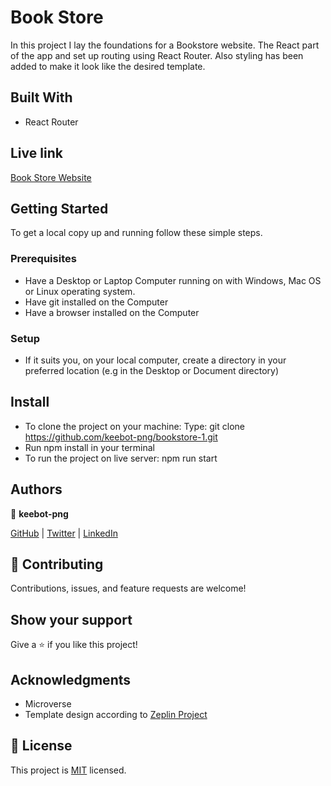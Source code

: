 # Book Store

In this project I lay the foundations for a Bookstore website. The React part of the app and set up routing using React Router. Also styling has been added to make it look like the desired template.

## Built With

- React Router

## Live link

[Book Store Website](https://polite-capybara-aebb31.netlify.app/)


## Getting Started

To get a local copy up and running follow these simple steps.

### Prerequisites

- Have a Desktop or Laptop Computer running on with Windows, Mac OS or Linux operating system.
- Have git installed on the Computer
- Have a browser installed on the Computer

### Setup

- If it suits you, on your local computer, create a directory in your preferred location (e.g in the Desktop or Document directory)

## Install

- To clone the project on your machine: Type: git clone https://github.com/keebot-png/bookstore-1.git
- Run npm install in your terminal
- To run the project on live server: npm run start

## Authors

👤 **keebot-png**

[GitHub](https://github.com/keebot-png) | [Twitter](https://twitter.com/KeenanBotes) | [LinkedIn](https://www.linkedin.com/in/keenan-botes-947043160)


## 🤝 Contributing

Contributions, issues, and feature requests are welcome!

## Show your support

Give a ⭐️ if you like this project!

## Acknowledgments

- Microverse
- Template design according to <a href="https://app.zeplin.io/project/5b35a9e13227086040f8eb75/screen/5b695e29bb8c844f118f9378">Zeplin Project</a>

## 📝 License

This project is [MIT](./license) licensed.
